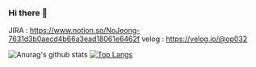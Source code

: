 ### Hi there 👋
JIRA : https://www.notion.so/NoJeong-7631d3b0aecd4b66a3ead18061e6462f
velog : https://velog.io/@op032

![Anurag's github stats](https://github-readme-stats.vercel.app/api?username=NoJeong&show_icons=true&theme=radical)
[![Top Langs](https://github-readme-stats.vercel.app/api/top-langs/?username=NoJeong)](https://github.com/anuraghazra/github-readme-stats)

